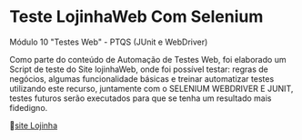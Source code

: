 # Teste LojinhaWeb Com Selenium


Módulo 10 "Testes Web" -  PTQS (JUnit e WebDriver)

Como parte do conteúdo de Automação de Testes Web, foi elaborado um Script de teste do Site lojinhaWeb, onde foi possível testar: regras de negócios, algumas funcionalidade básicas e treinar automatizar testes utilizando este recurso, juntamente com o SELENIUM WEBDRIVER E JUNIT, testes futuros serão executados para que se tenha um resultado mais fidedigno.

🔗[site Lojinha](http://165.227.93.41/lojinha-web/v2/)
